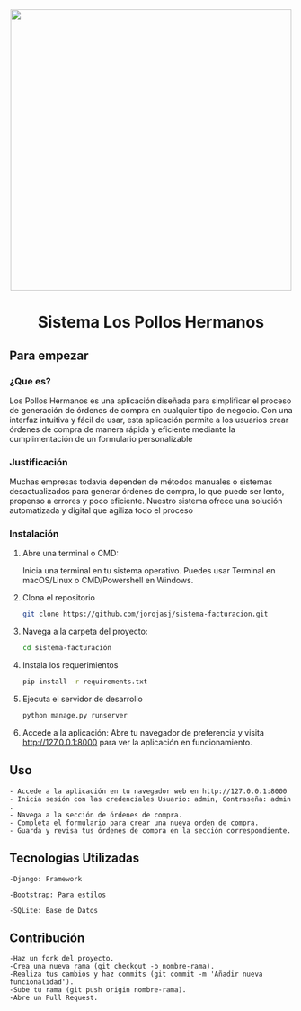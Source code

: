 <div align="center">

<img src="https://upload.wikimedia.org/wikipedia/en/thumb/a/ae/Los_Pollos_Hermanos_logo.png/220px-Los_Pollos_Hermanos_logo.png" width="500" />

# Sistema Los Pollos Hermanos

</div>

## Para empezar

### ¿Que es?
Los Pollos Hermanos es una aplicación diseñada para simplificar el proceso de generación de órdenes de compra en cualquier tipo de negocio. Con una interfaz intuitiva y fácil de usar, esta aplicación permite a los usuarios crear órdenes de compra de manera rápida y eficiente mediante la cumplimentación de un formulario personalizable

### Justificación
Muchas empresas todavía dependen de métodos manuales o sistemas desactualizados para generar órdenes de compra, lo que puede ser lento, propenso a errores y poco eficiente. Nuestro sistema ofrece una solución automatizada y digital que agiliza todo el proceso

### Instalación

1. Abre una terminal o CMD:

   Inicia una terminal en tu sistema operativo. Puedes usar Terminal en macOS/Linux o CMD/Powershell en Windows.

2. Clona el repositorio

   ```sh
   git clone https://github.com/jorojasj/sistema-facturacion.git
   ```

3. Navega a la carpeta del proyecto:
   ```sh
   cd sistema-facturación
   ```

4. Instala los requerimientos

   ```sh
   pip install -r requirements.txt
   ```

5. Ejecuta el servidor de desarrollo

   ```sh
   python manage.py runserver
   ```
6. Accede a la aplicación:
   Abre tu navegador de preferencia y visita http://127.0.0.1:8000 para ver la aplicación en funcionamiento.

## Uso
    - Accede a la aplicación en tu navegador web en http://127.0.0.1:8000
    - Inicia sesión con las credenciales Usuario: admin, Contraseña: admin .
    - Navega a la sección de órdenes de compra.
    - Completa el formulario para crear una nueva orden de compra.
    - Guarda y revisa tus órdenes de compra en la sección correspondiente.

## Tecnologias Utilizadas

    -Django: Framework

    -Bootstrap: Para estilos

    -SQLite: Base de Datos

## Contribución
    -Haz un fork del proyecto.
    -Crea una nueva rama (git checkout -b nombre-rama).
    -Realiza tus cambios y haz commits (git commit -m 'Añadir nueva funcionalidad').
    -Sube tu rama (git push origin nombre-rama).
    -Abre un Pull Request.
